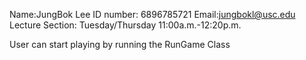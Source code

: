 Name:JungBok Lee
ID number: 6896785721
Email:jungbokl@usc.edu
Lecture Section: Tuesday/Thursday 11:00a.m.-12:20p.m.

User can start playing by running the RunGame Class